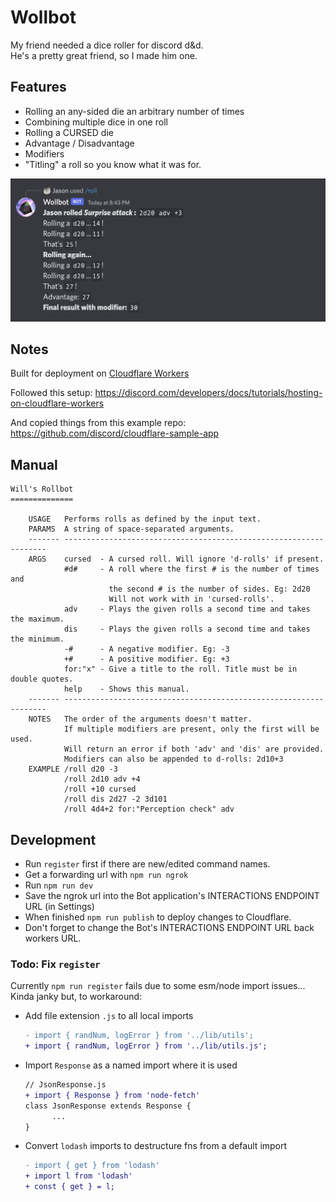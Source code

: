 # Wollbot

My friend needed a dice roller for discord d&d.  
He's a pretty great friend, so I made him one.

## Features

- Rolling an any-sided die an arbitrary number of times
- Combining multiple dice in one roll
- Rolling a CURSED die
- Advantage / Disadvantage
- Modifiers
- "Titling" a roll so you know what it was for.

![Screenshot of the bot's reply](./images/sample.jpg)

## Notes

Built for deployment on [Cloudflare Workers](https://workers.cloudflare.com/)

Followed this setup:
https://discord.com/developers/docs/tutorials/hosting-on-cloudflare-workers

And copied things from this example repo:
https://github.com/discord/cloudflare-sample-app

## Manual

```
Will's Rollbot
==============

    USAGE   Performs rolls as defined by the input text.
    PARAMS  A string of space-separated arguments.
    ------- ------------------------------------------------------------------
    ARGS    cursed  - A cursed roll. Will ignore 'd-rolls' if present.
            #d#     - A roll where the first # is the number of times and
                      the second # is the number of sides. Eg: 2d20
                      Will not work with in 'cursed-rolls'.
            adv     - Plays the given rolls a second time and takes the maximum.
            dis     - Plays the given rolls a second time and takes the minimum.
            -#      - A negative modifier. Eg: -3
            +#      - A positive modifier. Eg: +3
            for:"x" - Give a title to the roll. Title must be in double quotes.
            help    - Shows this manual.
    ------- ------------------------------------------------------------------
    NOTES   The order of the arguments doesn't matter.
            If multiple modifiers are present, only the first will be used.
            Will return an error if both 'adv' and 'dis' are provided.
            Modifiers can also be appended to d-rolls: 2d10+3
    EXAMPLE /roll d20 -3
            /roll 2d10 adv +4
            /roll +10 cursed
            /roll dis 2d27 -2 3d101
            /roll 4d4+2 for:"Perception check" adv
```

## Development

- Run `register` first if there are new/edited command names.
- Get a forwarding url with `npm run ngrok`
- Run `npm run dev`
- Save the ngrok url into the Bot application's INTERACTIONS ENDPOINT URL (in Settings)
- When finished `npm run publish` to deploy changes to Cloudflare.
- Don't forget to change the Bot's INTERACTIONS ENDPOINT URL back workers URL.

### Todo: Fix `register`

Currently `npm run register` fails due to some esm/node import issues...  
Kinda janky but, to workaround:

- Add file extension `.js` to all local imports
  ```diff
  - import { randNum, logError } from '../lib/utils';
  + import { randNum, logError } from '../lib/utils.js';
  ```
- Import `Response` as a named import where it is used

  ```diff
  // JsonResponse.js
  + import { Response } from 'node-fetch'
  class JsonResponse extends Response {
        ...
  }
  ```

- Convert `lodash` imports to destructure fns from a default import
  ```diff
  - import { get } from 'lodash'
  + import l from 'lodash'
  + const { get } = l;
  ```
